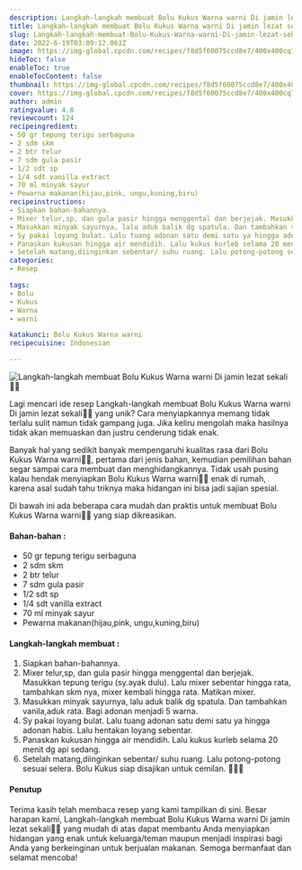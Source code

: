 ```yaml
---
description: Langkah-langkah membuat Bolu Kukus Warna warni Di jamin lezat sekali"
title: Langkah-langkah membuat Bolu Kukus Warna warni Di jamin lezat sekali
slug: Langkah-langkah-membuat-Bolu-Kukus-Warna-warni-Di-jamin-lezat-sekali
date: 2022-6-19T03:09:12.063Z
image: https://img-global.cpcdn.com/recipes/f8d5f60075ccd8e7/400x400cq70/photo.jpg
hideToc: false
enableToc: true
enableTocContent: false
thumbnail: https://img-global.cpcdn.com/recipes/f8d5f60075ccd8e7/400x400cq70/photo.jpg
cover: https://img-global.cpcdn.com/recipes/f8d5f60075ccd8e7/400x400cq70/photo.jpg
author: admin
ratingvalue: 4.8
reviewcount: 124
recipeingredient:
- 50 gr tepung terigu serbaguna
- 2 sdm skm
- 2 btr telur
- 7 sdm gula pasir
- 1/2 sdt sp
- 1/4 sdt vanilla extract
- 70 ml minyak sayur
- Pewarna makanan(hijau,pink, ungu,kuning,biru)
recipeinstructions:
- Siapkan bahan-bahannya.
- Mixer telur,sp, dan gula pasir hingga menggental dan berjejak. Masukkan tepung terigu (sy.ayak dulu). Lalu mixer sebentar hingga rata, tambahkan skm nya, mixer kembali hingga rata. Matikan mixer.
- Masukkan minyak sayurnya, lalu aduk balik dg spatula. Dan tambahkan vanila,aduk rata. Bagi adonan menjadi 5 warna.
- Sy pakai loyang bulat. Lalu tuang adonan satu demi satu ya hingga adonan habis. Lalu hentakan loyang sebentar.
- Panaskan kukusan hingga air mendidih. Lalu kukus kurleb selama 20 menit dg api sedang.
- Setelah matang,diinginkan sebentar/ suhu ruang. Lalu potong-potong sesuai selera. Bolu Kukus siap disajikan untuk cemilan. 🙏😇😋
categories:
- Resep

tags:
- Bolu
- Kukus
- Warna
- warni

katakunci: Bolu Kukus Warna warni
recipecuisine: Indonesian

---
```


![Langkah-langkah membuat Bolu Kukus Warna warni Di jamin lezat sekali👩‍🍳](https://img-global.cpcdn.com/recipes/f8d5f60075ccd8e7/400x400cq70/photo.jpg)

Lagi mencari ide resep Langkah-langkah membuat Bolu Kukus Warna warni Di jamin lezat sekali👩‍🍳 yang unik? Cara menyiapkannya memang tidak terlalu sulit namun tidak gampang juga. Jika keliru mengolah maka hasilnya tidak akan memuaskan dan justru cenderung tidak enak.

Banyak hal yang sedikit banyak mempengaruhi kualitas rasa dari Bolu Kukus Warna warni👩‍🍳, pertama dari jenis bahan, kemudian pemilihan bahan segar sampai cara membuat dan menghidangkannya. Tidak usah pusing kalau hendak menyiapkan Bolu Kukus Warna warni👩‍🍳 enak di rumah, karena asal sudah tahu triknya maka hidangan ini bisa jadi sajian spesial.

Di bawah ini ada beberapa cara mudah dan praktis untuk membuat Bolu Kukus Warna warni👩‍🍳 yang siap dikreasikan.

<!--inarticleads1-->

#### Bahan-bahan :

- 50 gr tepung terigu serbaguna
- 2 sdm skm
- 2 btr telur
- 7 sdm gula pasir
- 1/2 sdt sp
- 1/4 sdt vanilla extract
- 70 ml minyak sayur
- Pewarna makanan(hijau,pink, ungu,kuning,biru)

<!--inarticleads2-->

#### Langkah-langkah membuat :

1. Siapkan bahan-bahannya.
1. Mixer telur,sp, dan gula pasir hingga menggental dan berjejak. Masukkan tepung terigu (sy.ayak dulu). Lalu mixer sebentar hingga rata, tambahkan skm nya, mixer kembali hingga rata. Matikan mixer.
1. Masukkan minyak sayurnya, lalu aduk balik dg spatula. Dan tambahkan vanila,aduk rata. Bagi adonan menjadi 5 warna.
1. Sy pakai loyang bulat. Lalu tuang adonan satu demi satu ya hingga adonan habis. Lalu hentakan loyang sebentar.
1. Panaskan kukusan hingga air mendidih. Lalu kukus kurleb selama 20 menit dg api sedang.
1. Setelah matang,diinginkan sebentar/ suhu ruang. Lalu potong-potong sesuai selera. Bolu Kukus siap disajikan untuk cemilan. 🙏😇😋

#### Penutup

Terima kasih telah membaca resep yang kami tampilkan di sini. Besar harapan kami, Langkah-langkah membuat Bolu Kukus Warna warni Di jamin lezat sekali👩‍🍳 yang mudah di atas dapat membantu Anda menyiapkan hidangan yang enak untuk keluarga/teman maupun menjadi inspirasi bagi Anda yang berkeinginan untuk berjualan makanan. Semoga bermanfaat dan selamat mencoba!